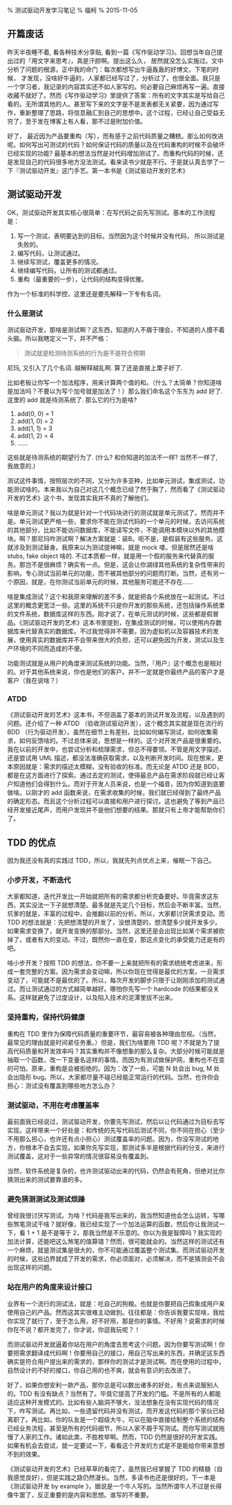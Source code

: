 % 测试驱动开发学习笔记
% 福柯
% 2015-11-05

## 开篇废话

昨天半夜睡不着, 看各种技术分享贴, 看到一篇《写作驱动学习》。回想当年自己提出过的『用文字来思考』，真是汗颜啊。提出这么久， 居然就没怎么实施过。文中分析了问题的根源，正中我的命门：每次都想写出牛逼轰轰的好博文，下笔的时候， 才发现，没啥好牛逼的，人家都已经写过了，分析过了，也很全面。我只是一个学习者，我记录的内容其实还不如人家写的。何必要自己麻烦再写一遍。直接收藏不就好了。然而《写作驱动学习》里提供了答案：所有的文字其实是写给自己看的。无所谓其他的人。甚至写下来的文字是不是发表都无关紧要，因为通过写作，重新整理了思路，将信息融汇到自己的思想中。这个过程，已经让自己受益无穷了，至于发在博客上有人看，那不过是附加价值。

好了， 最近因为产品要重构（写），而有感于之前代码质量之糟糕。那么如何改进呢。如何写出可测试的代码？如何保证代码的质量以及在代码重构的时候不会破坏已经实现的功能? 最基本的想法当然是对代码增加测试了。而重构代码的时候，还是发现自己的代码很多地方没法测试。看来读书少就是不行。于是就认真去学了一下『测试驱动开发』这门手艺。第一本书是《测试驱动开发的艺术》

## 测试驱动开发

OK，测试驱动开发其实核心很简单：在写代码之前先写测试。基本的工作流程是：

1. 写一个测试，表明要达到的目标。当然因为这个时候并没有代码， 所以测试是失败的。
2. 编写代码，让测试通过。
3. 继续写测试，覆盖更多的情况。
4. 继续编写代码，让所有的测试都通过。
5. 重构（最重要的一步），让代码的结构变得优雅。

作为一个标准的科学控，这里还是要先解释一下专有名词。

### 什么是测试

测试驱动开发，那啥是测试啊？这东西，知道的人不屑于理会，不知道的人摸不着头脑。所以我瞎定义一下，并不严格：

> 测试就是检测待测系统的行为是不是符合预期

尼玛, 又引入了几个名词. 越解释越乱啊. 算了还是直接上栗子好了.

比如老板让你写一个加法程序，用来计算两个值的和。（什么？太简单？你知道啥是加法吗？不要以为写个加号就是加法了！）那么我们命名这个东东为 add 好了. 这里的 add 就是待测系统了. 那么它的行为是啥?

1. add(0, 0) = 1
2. add(1, 0) = 2
3. add(1, 1) = 3
4. add(1, 2) = 4
5. ......

这些就是待测系统的期望行为了. (什么? 和你知道的加法不一样? 当然不一样了, 我故意的.)

测试这件事情，按照层次的不同，又分为许多亚种，比如单元测试，集成测试，功能测试啥的。本来我以为自己对这几个概念已经了然于胸了，然而看了《测试驱动开发的艺术》这个书，发现其实我并不真的了解他们。

啥是单元测试？我以为就是针对一个代码块进行的测试就是单元测试了。然而并不是。单元测试更严格一些，要求你不能在测试代码的一个单元的时候，去访问系统的其他部分，比如不能访问数据库，不能读写文件，不能调用本模块以外的其他模块。啊？那尼玛咋测试啊？解决方案就是：装B。呃不是，是假装有这些服务。这就涉及到测试替身。我原来以为测试提神嘛，就是 mock 喽。但是居然还是啥 stubs, fake object 啥的. 不过本质都一样，就是用一个假的服务来代替真的服务。那岂不是很麻烦？确实有一点。但是，这会让你湖绿其他系统的复杂性带来的影响，专心测试当前单元的功能，而不被其他部分的问题而打断。当然，还有另一个原因，就是，在你测试当前单元的时候，其他服务可能还不存在……

啥是集成测试？这个和我原来理解的差不多，就是把各个系统放在一起测试。不过这里的概念更宽泛一些。这里的系统不只是你开发的那些系统，还包括操作系统里的文件系统，数据库这样的东西。刚才说了，在单元测试的时候，这些都是假冒品。《测试驱动开发的艺术》这本书里提到，在集成测试的时候，可以使用内存数据库来代替真实的数据库。不过我觉得并不需要。因为虚拟机以及容器技术的发展，使用真实的数据库并不会带来很大的负担，还可以避免因为开发，测试以及生产环境的不同而造成的不便。

功能测试就是从用户的角度来测试系统的功能。当然，『用户』这个概念也是相对的。对于其他系统来说，你也是他们的客户。并不一定就是你最终产品的客户才是客户（我在说啥？）

### ATDD

《测试驱动开发的艺术》这本书，不但涵盖了基本的测试开发及流程，以及遇到的问题。还介绍了一种 ATDD （验收测试驱动开发），这个概念其实就是现在流行的 BDD （行为驱动开发）。虽然在细节上有差别，比如如何编写测试，如何收集需求，如何反馈啥的。不过总体来说，思想是一样的。这个对开发产品是很重要的。我在以前的开发中，也尝试分析和梳理需求，但总不得要领。不管是用文字描述，还是尝试用 UML 描述，都没法准确获取需求，以及判断开发时间。现在想来，更本原因就是：需求的描述太模糊，没有验收的标准。而无论是 ATDD 还是 BDD，都是在这方面进行了探索。通过去定的测试，使得最总产品在需求阶段就已经让客户知道他们会得到什么。而对于开发人员来说，也是一个福音，因为你知道到底要做啥。以刚才的 add 函数来说，在需求收集的时候，我们就已经得到了最终产品的确定形态。而且这个分析过程可以直接和用户进行探讨。这也避免了等到产品已经开发接近尾声，而用户发现并不是他们想要的结果。那就只有上帝才能帮助你们了。

## TDD 的优点

因为我还没有真的实践过 TDD，所以，我就先列点优点上来，催眠一下自己。

### 小步开发，不断迭代

大家都知道，迭代开发比一开始就把所有的需求都分析完备要好。毕竟需求这东西，其实没法一下子就想清楚。最多就是先定几个目标，然后会不断丰富。当然，坑爹的就是，丰富的过程中，会推翻以前的分析。所以，大家都讨厌需求变动。而 TDD 的想法就是：先把想清楚的开发了，没想清楚的，想清楚多少就开发多少。如果需求变换了，就开发变换的那部分。当然，这里还是会出现比如某个需求被砍掉了，或者有大的变动。不过，既然你一直在变，那这点变化的承受能力还是有的吧。

啥小步开发？按照 TDD 的想法，你不要一上来就把所有的需求统统考虑进来，形成一套完整的方案。因为需求会变动嘛，所以你现在觉得是最优的方案，一旦需求变动了，可能就不是最优的了。所以，每次开发的脚步只限于让刚刚添加的测试通过。而让测试通过的方式越简单越好。哪怕你先写一个 hardcode 的结果都没关系。这样就避免了过度设计，以及陷入技术的泥潭里拔不出来。

### 坚持重构，保持代码健康

重构在 TDD 里作为保障代码质量的重要环节，最容易被各种理由忽视。（当然，最常见的理由就是时间紧任务重。）但是，我们为啥要用 TDD 呢？不就是为了提高代码质量和开发效率吗？其实重构并不像想象的那么复杂。大部分时候可能就是抽取一个函数，改一下变量名这样的事情。而因为有测试做保护网，重构也不在变的可怕。原来，重构是会被拒绝的。因为：改了一处，可能 N 处会出 bug, M 处会出隐形 bug。所以，大家都尽量不碰已经能正常运行的代码。当然，也许你会担心：测试没有覆盖到哪些地方怎么办？

### 测试驱动，不用在考虑覆盖率

最前面我已经说过，测试驱动开发，你要先写测试，然后以让代码通过为目标去写实现。这样带来一个好处是：和传统的先写代码后测试不同，你不同在担心（至少不用那么担心，也许还有点小担心）测试覆盖率的问题。因为，你没写测试的地方，你根本不会去实现。如果你先写实现，那测试多半是根据代码的分支，来进行测试覆盖，这对于一些异常的情况很容易没有覆盖到。

当然，软件系统是复杂的，也许测试驱动出来的代码，仍然会有死角，但绝对比你猜测出来的测试要靠谱的多。

### 避免猜测测试及测试烦躁

曾经我很讨厌写测试。为啥？代码是我写出来的，我当然知道他会怎么运转，写哪些煞笔测试干啥？就好像，我已经实现了一个加法运算的函数，然后你让我测试一下，看 1 + 1 是不是等于 2，那我当然是不乐意的。你以为我是智障吗？我实现的加法计算，还能吧这么煞笔的值算错？然而，很可能就会的。当然这样的测试还有一个麻烦，就是测试集是很大的，你不可能通过覆盖整个测试集。而测试驱动开发的时候，这些边界就成了开发的需求，你必须面对，必须解决，而不是猜测会不会出现这样的问题。

### 站在用户的角度来设计接口

业界有一个流行的测试法，就是：吃自己的狗粮。也就是你要把自己假象成用户来使用自己的产品。然而这其实很难主动做到。往往都是：你告诉我要实现啥，我给你实现了就行了，至于怎么用，好不好用，那是你的事情。不好用？说需求的时候你在不说？都开发完了，你才说，你逗我玩呢？！

而测试驱动开发就逼着你站在用户的角度去思考这个问题。因为你要写测试啊！你要把需求翻译成代码啊！你要用自己的接口，用自己写出来的东西，并确定这东西确实是符合用户提出来的需求的，那样你的测试才是测试啊。而在使用的过程中，自然设计的不好的接口，你自己用的也不爽，就会有意识的去改进了。

好了，如果你想安利一款产品，那你总是可以数出诸多的好处，有点来说服别人的。TDD 有没有缺点？当然有了。毕竟它提高了开发的门槛。不是所有的人都能适应这种开发模式的。比如有些人脑洞不够大，没法想象在没有实现代码的情况下，咋写测试。再比如，一些遗留代码并没有测试，而开发这代码的那个家伙已经离职了。再比如，你的队友是一个超级大牛，可以在脑中直接绘制整个系统的结构已经业务流程，甚至是所有的代码细节，所以人家不屑于写测试。而你写测试就拖慢了人家的工作。诸如此类，不胜枚举啊。然而，TDD 仍然是很好的开发实践。如果有机会去尝试，就一定要试一下，看看这个开发的方式是不是能给你带来意想不到的效果。


《测试驱动开发的艺术》已经草草的看完了，虽然我已经掌握了 TDD 的精髓（自我感觉良好），但是实践之路仍然漫长。当然，多读书也还是很好的，下一本是《测试驱动开发 by example 》，据说是一个牛人写的。当然所谓牛人不过是长得像牛罢了，反正重要的是内容和思想。谁写的不重要。

